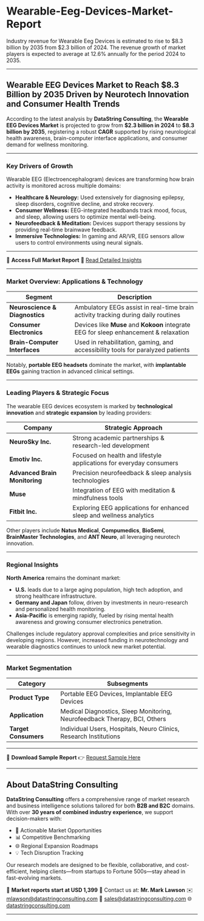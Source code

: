 # Wearable-Eeg-Devices-Market-Report

Industry revenue for Wearable Eeg Devices is estimated to rise to $8.3 billion by 2035 from $2.3 billion of 2024. The revenue growth of market players is expected to average at 12.6% annually for the period 2024 to 2035.



---

## Wearable EEG Devices Market to Reach \$8.3 Billion by 2035 Driven by Neurotech Innovation and Consumer Health Trends

According to the latest analysis by **DataString Consulting**, the **Wearable EEG Devices Market** is projected to grow from **\$2.3 billion in 2024** to **\$8.3 billion by 2035**, registering a robust **CAGR** supported by rising neurological health awareness, brain-computer interface applications, and consumer demand for wellness monitoring.

---

### Key Drivers of Growth

Wearable EEG (Electroencephalogram) devices are transforming how brain activity is monitored across multiple domains:

* **Healthcare & Neurology:** Used extensively for diagnosing epilepsy, sleep disorders, cognitive decline, and stroke recovery.
* **Consumer Wellness:** EEG-integrated headbands track mood, focus, and sleep, allowing users to optimize mental well-being.
* **Neurofeedback & Meditation:** Devices support therapy sessions by providing real-time brainwave feedback.
* **Immersive Technologies:** In gaming and AR/VR, EEG sensors allow users to control environments using neural signals.

---

📘 **Access Full Market Report**
🔗 [Read Detailed Insights](https://datastringconsulting.com/industry-analysis/wearable-eeg-devices-market-research-report)

---

### Market Overview: Applications & Technology

| Segment                        | Description                                                                           |
| ------------------------------ | ------------------------------------------------------------------------------------- |
| **Neuroscience & Diagnostics** | Ambulatory EEGs assist in real-time brain activity tracking during daily routines     |
| **Consumer Electronics**       | Devices like **Muse** and **Kokoon** integrate EEG for sleep enhancement & relaxation |
| **Brain-Computer Interfaces**  | Used in rehabilitation, gaming, and accessibility tools for paralyzed patients        |

Notably, **portable EEG headsets** dominate the market, with **implantable EEGs** gaining traction in advanced clinical settings.

---

### Leading Players & Strategic Focus

The wearable EEG devices ecosystem is marked by **technological innovation** and **strategic expansion** by leading providers:

| Company                       | Strategic Approach                                                   |
| ----------------------------- | -------------------------------------------------------------------- |
| **NeuroSky Inc.**             | Strong academic partnerships & research-led development              |
| **Emotiv Inc.**               | Focused on health and lifestyle applications for everyday consumers  |
| **Advanced Brain Monitoring** | Precision neurofeedback & sleep analysis technologies                |
| **Muse**                      | Integration of EEG with meditation & mindfulness tools               |
| **Fitbit Inc.**               | Exploring EEG applications for enhanced sleep and wellness analytics |

Other players include **Natus Medical**, **Compumedics**, **BioSemi**, **BrainMaster Technologies**, and **ANT Neuro**, all leveraging neurotech innovation.

---

### Regional Insights

**North America** remains the dominant market:

* **U.S.** leads due to a large aging population, high tech adoption, and strong healthcare infrastructure.
* **Germany and Japan** follow, driven by investments in neuro-research and personalized health monitoring.
* **Asia-Pacific** is emerging rapidly, fueled by rising mental health awareness and growing consumer electronics penetration.

Challenges include regulatory approval complexities and price sensitivity in developing regions. However, increased funding in neurotechnology and wearable diagnostics continues to unlock new market potential.

---

### Market Segmentation

| Category             | Subsegments                                                               |
| -------------------- | ------------------------------------------------------------------------- |
| **Product Type**     | Portable EEG Devices, Implantable EEG Devices                             |
| **Application**      | Medical Diagnostics, Sleep Monitoring, Neurofeedback Therapy, BCI, Others |
| **Target Consumers** | Individual Users, Hospitals, Neuro Clinics, Research Institutions         |

---

📩 **Download Sample Report**
👉 [Request Sample Here](https://datastringconsulting.com/downloadsample/wearable-eeg-devices-market-research-report)

---

## About DataString Consulting

**DataString Consulting** offers a comprehensive range of market research and business intelligence solutions tailored for both **B2B and B2C** domains. With over **30 years of combined industry experience**, we support decision-makers with:

* 🎯 Actionable Market Opportunities
* 📊 Competitive Benchmarking
* 🌐 Regional Expansion Roadmaps
* 💡 Tech Disruption Tracking

Our research models are designed to be flexible, collaborative, and cost-efficient, helping clients—from startups to Fortune 500s—stay ahead in fast-evolving markets.

💼 **Market reports start at USD 1,399**
📨 Contact us at:
**Mr. Mark Lawson**
✉️ [mlawson@datastringconsulting.com](mailto:mlawson@datastringconsulting.com)
📧 [sales@datastringconsulting.com](mailto:sales@datastringconsulting.com)
🌐 [datastringconsulting.com](https://datastringconsulting.com)

---



